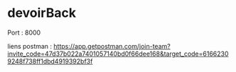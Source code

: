 ﻿# devoirBack
Port : 8000

liens postman : https://app.getpostman.com/join-team?invite_code=47d37b022a7401057140bd0f66dee168&target_code=61662309248f738ff1dbd4919392bf3f
